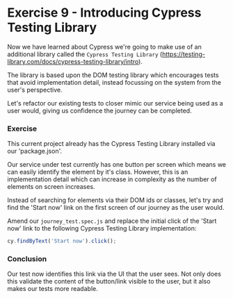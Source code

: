 # Exercise 9 - Introducing Cypress Testing Library 

Now we have learned about Cypress we're going to make use of an additional library called the `Cypress Testing Library` (https://testing-library.com/docs/cypress-testing-library/intro).

The library is based upon the DOM testing library which encourages tests that avoid implementation detail, instead focussing on the system from the user's perspective. 

Let's refactor our existing tests to closer mimic our service being used as a user would, giving us confidence the journey can be completed.

 ### Exercise

This current project already has the Cypress Testing Library installed via our 'package.json'.

Our service under test currently has one button per screen which means we can easily identify the element by it's class. However, this is an implementation detail which can increase in complexity as the number of elements on screen increases.

Instead of searching for elements via their DOM ids or classes, let's try and find the 'Start now' link on the first screen of our journey as the user would.

Amend our `journey_test.spec.js` and replace the initial click of the 'Start now' link to the following Cypress Testing Library implementation:

```javascript
cy.findByText('Start now').click();
```

### Conclusion 

Our test now identifies this link via the UI that the user sees. Not only does this validate the content of the button/link visible to the user, but it also makes our tests more readable. 
